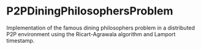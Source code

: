 # P2PDiningPhilosophersProblem
Implementation of the famous dining philosophers problem in a distributed P2P environment using the Ricart-Agrawala algorithm and Lamport timestamp.
